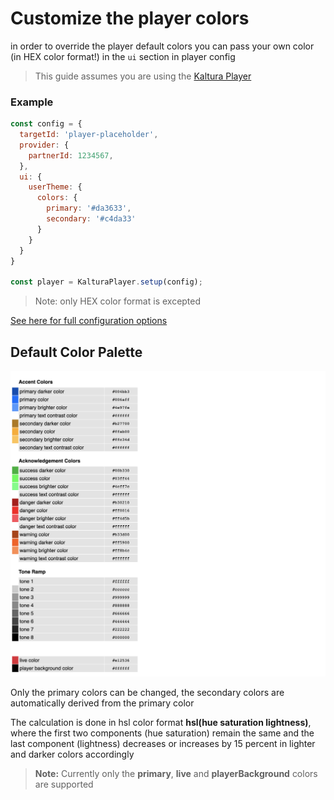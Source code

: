 
# Customize the player colors

in order to override the player default colors you can pass your own color (in HEX color format!) in the `ui` section in player config

> This guide assumes you are using the [Kaltura Player]

[kaltura player]: https://github.com/kaltura/kaltura-player-js/

### Example
```js
const config = {
  targetId: 'player-placeholder',
  provider: {
    partnerId: 1234567,
  },
  ui: {
    userTheme: {
      colors: {
        primary: '#da3633',
        secondary: '#c4da33'
      }
    }
  }
}

const player = KalturaPlayer.setup(config);
```
> Note: only HEX color format is excepted

[See here for full configuration options](https://github.com/kaltura/playkit-js-ui/tree/master/flow-typed/types/user-theme.js)

## Default Color Palette

![](images/color-palette.png)

Only the primary colors can be changed, the secondary colors are automatically derived from the primary color

The calculation is done in hsl color format **hsl(hue saturation lightness)**, where the first two components (hue saturation) remain the same and the last component (lightness) decreases or increases by 15 percent in lighter and darker colors accordingly


> **Note:** Currently only the **primary**, **live** and **playerBackground** colors are supported

